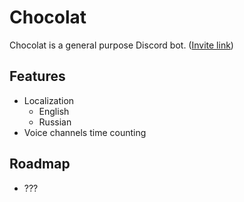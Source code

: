 # Chocolat
Chocolat is a general purpose Discord bot. ([Invite link](https://discordapp.com/oauth2/authorize?client_id=551734574582071325&scope=bot&permissions=40))

## Features
* Localization
    * English
    * Russian
* Voice channels time counting

## Roadmap
* ???